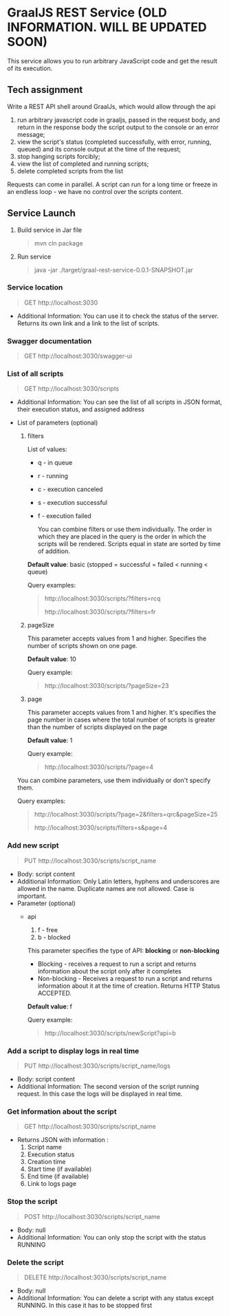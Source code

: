 # GraalJS REST Service (OLD INFORMATION. WILL BE UPDATED SOON)
This service allows you to run arbitrary JavaScript code and get the result of its execution.

## Tech assignment
Write a REST API shell around GraalJs, which would allow through the api

1) run arbitrary javascript code in graaljs, passed in the request body, and return in the response body the script output to the console or an error message;
2) view the script's status (completed successfully, with error, running, queued) and its console output at the time of the request;
3) stop hanging scripts forcibly;
4) view the list of completed and running scripts;
5) delete completed scripts from the list

Requests can come in parallel. A script can run for a long time or freeze in an endless loop - we have no control over the scripts content.

## Service Launch
1. Build service in Jar file
   > mvn cln package
2. Run service
   > java -jar ./target/graal-rest-service-0.0.1-SNAPSHOT.jar


### Service location
> GET http://localhost:3030
* Additional Information: You can use it to check the status of the server. Returns its own link and a link to the list of scripts.

### Swagger documentation
> GET http://localhost:3030/swagger-ui

### List of all scripts
> GET http://localhost:3030/scripts
* Additional Information: You can see the list of all scripts in JSON format, their execution status, and assigned address
* List of parameters (optional)
    1. filters
       
       List of values:
        * q - in queue
        * r - running
        * c - execution canceled
        * s - execution successful
        * f - execution failed
          
          You can combine filters or use them individually. The order in which they are placed in the query is the order in which the scripts will be rendered. Scripts equal in state are sorted by time of addition.
          
       **Default value**: basic (stopped = successful = failed < running < queue)
          
       Query examples:
          > http://localhost:3030/scripts/?filters=rcq
       >
          > http://localhost:3030/scripts/?filters=fr

    2. pageSize
       
       This parameter accepts values from 1 and higher. Specifies the number of scripts shown on one page.
       
       **Default value**: 10
       
       Query example:
       > http://localhost:3030/scripts/?pageSize=23

    3. page
       
       This parameter accepts values from 1 and higher. It's specifies the page number in cases where the total number of scripts is greater than the number of scripts displayed on the page
       
       **Default value**: 1
       
       Query example:
       > http://localhost:3030/scripts/?page=4

  You can combine parameters, use them individually or don't specify them.
    
  Query examples:
    > http://localhost:3030/scripts/?page=2&filters=qrc&pageSize=25
  > 
    > http://localhost:3030/scripts/filters=s&page=4


### Add new script
> PUT http://localhost:3030/scripts/script_name
* Body: script content
* Additional Information: Only Latin letters, hyphens and underscores are allowed in the name. Duplicate names are not allowed. Case is important.
* Parameter (optional)
    * api
        1. f - free
        2. b - blocked

      This parameter specifies the type of API: **blocking** or **non-blocking**
        * Blocking - receives a request to run a script and returns information about the script only after it completes
        * Non-blocking - Receives a request to run a script and returns information about it at the time of creation. Returns HTTP Status ACCEPTED.

      **Default value**: f

      Query example:
      > http://localhost:3030/scripts/newScript?api=b


### Add a script to display logs in real time
> PUT http://localhost:3030/scripts/script_name/logs
* Body: script content
* Additional Information: The second version of the script running request. In this case the logs will be displayed in real time.

### Get information about the script
> GET http://localhost:3030/scripts/script_name
* Returns JSON with information :
    1. Script name
    2. Execution status
    3. Creation time
    4. Start time (if available)
    5. End time (if available)
    6. Link to logs page

### Stop the script
> POST http://localhost:3030/scripts/script_name
* Body: null
* Additional Information: You can only stop the script with the status RUNNING

### Delete the script
> DELETE http://localhost:3030/scripts/script_name
* Body: null
* Additional Information: You can delete a script with any status except RUNNING. In this case it has to be stopped first